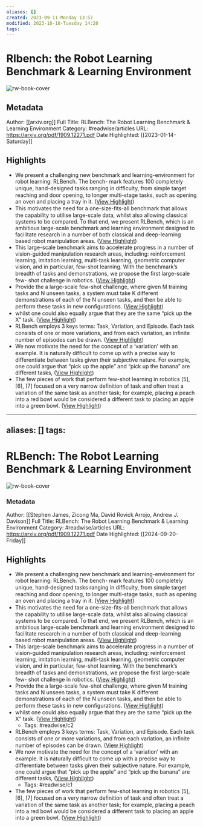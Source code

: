 ```yaml
---
aliases: []
created: 2023-09-11-Monday 13:57
modified: 2023-10-10-Tuesday 14:20
tags: 
---
```

# Rlbench: the Robot Learning Benchmark & Learning Environment

![rw-book-cover](https://readwise-assets.s3.amazonaws.com/static/images/article4.6bc1851654a0.png)

## Metadata

Author: [[arxiv.org]]
Full Title: RLBench: The Robot Learning Benchmark & Learning Environment
Category: #readwise/articles
URL: https://arxiv.org/pdf/1909.12271.pdf
Date Highlighted: [[2023-01-14-Saturday]]

## Highlights
- We present a challenging new benchmark and
  learning-environment for robot learning: RLBench. The bench-
  mark features 100 completely unique, hand-designed tasks
  ranging in difﬁculty, from simple target reaching and door
  opening, to longer multi-stage tasks, such as opening an oven
  and placing a tray in it. ([View Highlight](https://read.readwise.io/read/01gppvfbrp3ea4p1j8ews1yprr))
- This motivates the need for a one-size-ﬁts-all benchmark
  that allows the capability to utilise large-scale data, whilst
  also allowing classical systems to be compared. To that
  end, we present RLBench, which is an ambitious large-scale
  benchmark and learning environment designed to facilitate
  research in a number of both classical and deep-learning
  based robot manipulation areas. ([View Highlight](https://read.readwise.io/read/01gppvp8jkjfkt0kd4g1824fj2))
- This large-scale benchmark aims to
  accelerate progress in a number of vision-guided manipulation
  research areas, including: reinforcement learning, imitation
  learning, multi-task learning, geometric computer vision, and in
  particular, few-shot learning. With the benchmark’s breadth of
  tasks and demonstrations, we propose the ﬁrst large-scale few-
  shot challenge in robotics. ([View Highlight](https://read.readwise.io/read/01gppvj03m9knx696w3vz7ygtp))
- Provide the a large-scale few-shot challenge, where
  given M training tasks and N unseen tasks, a system
  must take K different demonstrations of each of the N
  unseen tasks, and then be able to perform these tasks
  in new conﬁgurations. ([View Highlight](https://read.readwise.io/read/01gppvqx2jdaf22yy88cpyycdw))
- whilst one could also equally argue that they are the same
  “pick up the X” task. ([View Highlight](https://read.readwise.io/read/01gppw3avq2pfwgmgst8kwkxnt))
- RLBench employs 3 keys terms: Task, Variation, and
  Episode. Each task consists of one or more variations, and
  from each variation, an inﬁnite number of episodes can be
  drawn. ([View Highlight](https://read.readwise.io/read/01gppw0c30x1b9dtsxc7m6tpkp))
- We now motivate the need for the concept of a ‘variation’
  with an example. It is naturally difﬁcult to come up with
  a precise way to differentiate between tasks given their
  subjective nature. For example, one could argue that “pick
  up the apple” and “pick up the banana” are different tasks, ([View Highlight](https://read.readwise.io/read/01gppw320nq2h3yh2hsnzd1wd3))
- The few pieces of work that perform few-shot learning in
  robotics [5], [6], [7] focused on a very narrow deﬁnition of
  task and often treat a variation of the same task as another
  task; for example, placing a peach into a red bowl would be
  considered a different task to placing an apple into a green
  bowl. ([View Highlight](https://read.readwise.io/read/01gppw7yj0q2mq09hvmn2gvkkz))
---
aliases: []
tags:
---
# RLBench: The Robot Learning Benchmark & Learning Environment

![rw-book-cover](https://readwise-assets.s3.amazonaws.com/static/images/article4.6bc1851654a0.png)
### Metadata
Author: [[Stephen James, Zicong Ma, David Rovick Arrojo, Andrew J. Davison]]
Full Title: RLBench: The Robot Learning Benchmark & Learning Environment
Category: #readwise/articles
URL: https://arxiv.org/pdf/1909.12271.pdf
Date Highlighted: [[2024-09-20-Friday]]

## Highlights
- We present a challenging new benchmark and
  learning-environment for robot learning: RLBench. The bench-
  mark features 100 completely unique, hand-designed tasks
  ranging in difﬁculty, from simple target reaching and door
  opening, to longer multi-stage tasks, such as opening an oven
  and placing a tray in it. ([View Highlight](https://read.readwise.io/read/01gppvfbrp3ea4p1j8ews1yprr))
- This motivates the need for a one-size-ﬁts-all benchmark
  that allows the capability to utilise large-scale data, whilst
  also allowing classical systems to be compared. To that
  end, we present RLBench, which is an ambitious large-scale
  benchmark and learning environment designed to facilitate
  research in a number of both classical and deep-learning
  based robot manipulation areas. ([View Highlight](https://read.readwise.io/read/01gppvp8jkjfkt0kd4g1824fj2))
- This large-scale benchmark aims to
  accelerate progress in a number of vision-guided manipulation
  research areas, including: reinforcement learning, imitation
  learning, multi-task learning, geometric computer vision, and in
  particular, few-shot learning. With the benchmark’s breadth of
  tasks and demonstrations, we propose the ﬁrst large-scale few-
  shot challenge in robotics. ([View Highlight](https://read.readwise.io/read/01gppvj03m9knx696w3vz7ygtp))
- Provide the a large-scale few-shot challenge, where
  given M training tasks and N unseen tasks, a system
  must take K different demonstrations of each of the N
  unseen tasks, and then be able to perform these tasks
  in new conﬁgurations. ([View Highlight](https://read.readwise.io/read/01gppvqx2jdaf22yy88cpyycdw))
- whilst one could also equally argue that they are the same
  “pick up the X” task. ([View Highlight](https://read.readwise.io/read/01gppw3avq2pfwgmgst8kwkxnt))
    - Tags: #readwise/c2 
- RLBench employs 3 keys terms: Task, Variation, and
  Episode. Each task consists of one or more variations, and
  from each variation, an inﬁnite number of episodes can be
  drawn. ([View Highlight](https://read.readwise.io/read/01gppw0c30x1b9dtsxc7m6tpkp))
- We now motivate the need for the concept of a ‘variation’
  with an example. It is naturally difﬁcult to come up with
  a precise way to differentiate between tasks given their
  subjective nature. For example, one could argue that “pick
  up the apple” and “pick up the banana” are different tasks, ([View Highlight](https://read.readwise.io/read/01gppw320nq2h3yh2hsnzd1wd3))
    - Tags: #readwise/c1 
- The few pieces of work that perform few-shot learning in
  robotics [5], [6], [7] focused on a very narrow deﬁnition of
  task and often treat a variation of the same task as another
  task; for example, placing a peach into a red bowl would be
  considered a different task to placing an apple into a green
  bowl. ([View Highlight](https://read.readwise.io/read/01gppw7yj0q2mq09hvmn2gvkkz))

